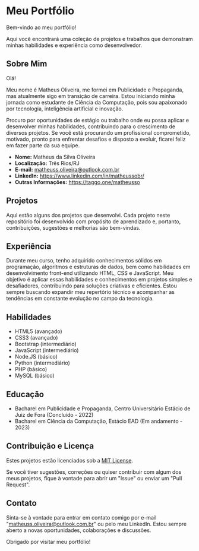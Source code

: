 # Meu Portfólio

Bem-vindo ao meu portfólio!

Aqui você encontrará uma coleção de projetos e trabalhos que demonstram minhas habilidades e experiência como desenvolvedor.

## Sobre Mim

Olá!

Meu nome é Matheus Oliveira, me formei em Publicidade e Propaganda, mas atualmente sigo em transição de carreira. Estou iniciando minha jornada como estudante de Ciência da Computação, pois sou apaixonado por tecnologia, inteligência artificial e inovação.

Procuro por oportunidades de estágio ou trabalho onde eu possa aplicar e desenvolver minhas habilidades, contribuindo para o crescimento de diversos projetos. Se você está procurando um profissional comprometido, motivado, pronto para enfrentar desafios e disposto a evoluir, ficarei feliz em fazer parte da sua equipe.

- **Nome:** Matheus da Silva Oliveira
- **Localização:** Três Rios/RJ
- **E-mail:** matheuss.oliveira@outlook.com.br
- **LinkedIn:** https://www.linkedin.com/in/matheussobr/
- **Outras Informações:** https://taggo.one/matheusso

## Projetos

Aqui estão alguns dos projetos que desenvolvi. Cada projeto neste repositório foi desenvolvido com propósito de aprendizado e, portanto, contribuições, sugestões e melhorias são bem-vindas.

## Experiência

Durante meu curso, tenho adquirido conhecimentos sólidos em programação, algoritmos e estruturas de dados, bem como habilidades em desenvolvimento front-end utilizando HTML, CSS e JavaScript. Meu objetivo é aplicar essas habilidades e conhecimentos em projetos simples e desafiadores, contribuindo para soluções criativas e eficientes. Estou sempre buscando expandir meu repertório técnico e acompanhar as tendências em constante evolução no campo da tecnologia.

## Habilidades

- HTML5 (avançado)
- CSS3 (avançado)
- Bootstrap (intermediário)
- JavaScript (intermediário)
- Node.JS (básico)
- Python (intermediário)
- PHP (básico)
- MySQL (básico)

## Educação

- Bacharel em Publicidade e Propaganda, Centro Universitário Estácio de Juiz de Fora (Concluído - 2022)
- Bacharel em Ciência da Computação, Estácio EAD (Em andamento - 2023)

## Contribuição e Licença

Estes projetos estão licenciados sob a [MIT License](LICENSE).

Se você tiver sugestões, correções ou quiser contribuir com algum dos meus projetos, fique à vontade para abrir um "Issue" ou enviar um "Pull Request".

## Contato

Sinta-se à vontade para entrar em contato comigo por e-mail "matheuss.oliveira@outlook.com.br" ou pelo meu LinkedIn. Estou sempre aberto a novas oportunidades, colaborações e discussões.

Obrigado por visitar meu portfólio!
